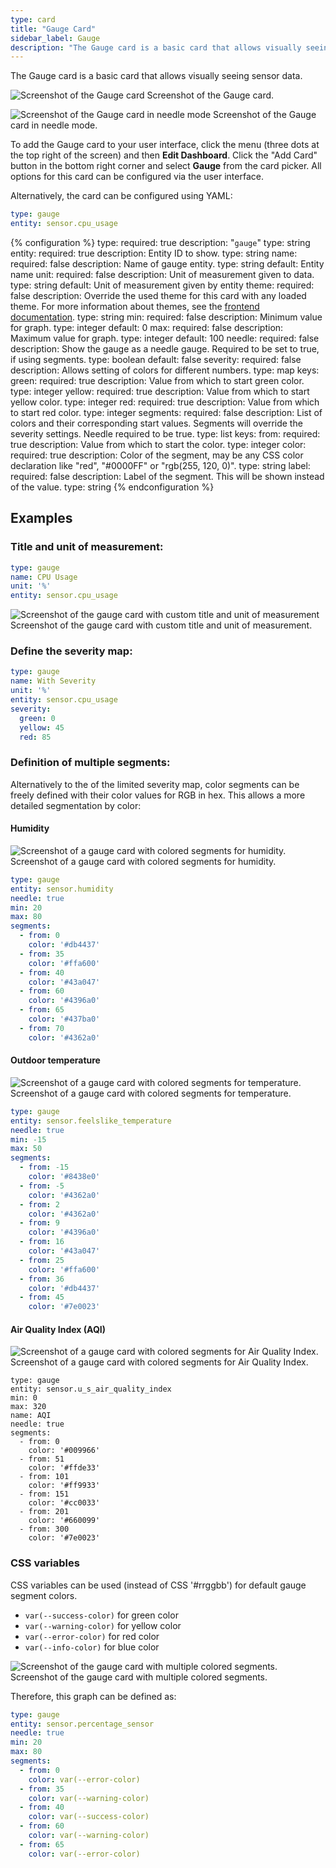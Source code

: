 ```yaml
---
type: card
title: "Gauge Card"
sidebar_label: Gauge
description: "The Gauge card is a basic card that allows visually seeing sensor data."
---
```


The Gauge card is a basic card that allows visually seeing sensor data.

<p class='img'>
<img src='/images/dashboards/gauge_card.gif' alt='Screenshot of the Gauge card'>
Screenshot of the Gauge card.
</p>

<p class='img'>
<img src='/images/dashboards/gauge_needle_card.png' alt='Screenshot of the Gauge card in needle mode'>
Screenshot of the Gauge card in needle mode.
</p>

To add the Gauge card to your user interface, click the menu (three dots at the top right of the screen) and then **Edit Dashboard**. Click the "Add Card" button in the bottom right corner and select **Gauge** from the card picker. All options for this card can be configured via the user interface.

Alternatively, the card can be configured using YAML:

```yaml
type: gauge
entity: sensor.cpu_usage
```

{% configuration %}
type:
  required: true
  description: "`gauge`"
  type: string
entity:
  required: true
  description: Entity ID to show.
  type: string
name:
  required: false
  description: Name of gauge entity.
  type: string
  default: Entity name
unit:
  required: false
  description: Unit of measurement given to data.
  type: string
  default: Unit of measurement given by entity
theme:
  required: false
  description: Override the used theme for this card with any loaded theme. For more information about themes, see the [frontend documentation](/integrations/frontend/).
  type: string
min:
  required: false
  description: Minimum value for graph.
  type: integer
  default: 0
max:
  required: false
  description: Maximum value for graph.
  type: integer
  default: 100
needle:
  required: false
  description: Show the gauge as a needle gauge. Required to be set to true, if using segments.
  type: boolean
  default: false
severity:
  required: false
  description: Allows setting of colors for different numbers.
  type: map
  keys:
    green:
      required: true
      description: Value from which to start green color.
      type: integer
    yellow:
      required: true
      description: Value from which to start yellow color.
      type: integer
    red:
      required: true
      description: Value from which to start red color.
      type: integer
segments:
  required: false
  description: List of colors and their corresponding start values. Segments will override the severity settings. Needle required to be true.
  type: list
  keys:
    from:
      required: true
      description: Value from which to start the color.
      type: integer
    color:
      required: true
      description: Color of the segment, may be any CSS color declaration like "red", "#0000FF" or "rgb(255, 120, 0)".
      type: string
    label:
      required: false
      description: Label of the segment. This will be shown instead of the value.
      type: string
{% endconfiguration %}

## Examples

### Title and unit of measurement:

```yaml
type: gauge
name: CPU Usage
unit: '%'
entity: sensor.cpu_usage
```

<p class='img'>
<img src='/images/dashboards/gauge_card.gif' alt='Screenshot of the gauge card with custom title and unit of measurement'>
Screenshot of the gauge card with custom title and unit of measurement.
</p>

### Define the severity map:

```yaml
type: gauge
name: With Severity
unit: '%'
entity: sensor.cpu_usage
severity:
  green: 0
  yellow: 45
  red: 85
```

### Definition of multiple segments:

Alternatively to the of the limited severity map, color segments can be freely defined with their color values for RGB in hex. This allows a more detailed segmentation by color:

#### Humidity 
<p class='img'>
<img src='/images/dashboards/gauge_segments_humidity.png' alt='Screenshot of a gauge card with colored segments for humidity.'>
Screenshot of a gauge card with colored segments for humidity.
</p>

```yaml
type: gauge
entity: sensor.humidity
needle: true
min: 20
max: 80
segments:
  - from: 0
    color: '#db4437'
  - from: 35
    color: '#ffa600'
  - from: 40
    color: '#43a047'
  - from: 60
    color: '#4396a0'
  - from: 65
    color: '#437ba0'
  - from: 70
    color: '#4362a0'
```

#### Outdoor temperature

<p class='img'>
<img src='/images/dashboards/gauge_segments_feelslike_temperature.png' alt='Screenshot of a gauge card with colored segments for temperature.'>
Screenshot of a gauge card with colored segments for temperature.
</p>

```yaml
type: gauge
entity: sensor.feelslike_temperature
needle: true
min: -15
max: 50
segments:
  - from: -15
    color: '#8438e0'
  - from: -5
    color: '#4362a0'
  - from: 2
    color: '#4362a0'
  - from: 9
    color: '#4396a0'
  - from: 16
    color: '#43a047'
  - from: 25
    color: '#ffa600'
  - from: 36
    color: '#db4437'
  - from: 45
    color: '#7e0023'
```

#### Air Quality Index (AQI)


<p class='img'>
<img src='/images/dashboards/gauge_segments_aqi.png' alt='Screenshot of a gauge card with colored segments for Air Quality Index.'>
Screenshot of a gauge card with colored segments for Air Quality Index.
</p>

```
type: gauge
entity: sensor.u_s_air_quality_index
min: 0
max: 320
name: AQI
needle: true
segments:
  - from: 0
    color: '#009966'
  - from: 51
    color: '#ffde33'
  - from: 101
    color: '#ff9933'
  - from: 151
    color: '#cc0033'
  - from: 201
    color: '#660099'
  - from: 300
    color: '#7e0023'
```

### CSS variables

CSS variables can be used (instead of CSS '#rrggbb') for default gauge segment colors.

- `var(--success-color)` for green color
- `var(--warning-color)` for yellow color
- `var(--error-color)` for red color
- `var(--info-color)` for blue color

<p class='img'>
<img src='/images/dashboards/gauge_segments.png' alt='Screenshot of the gauge card with multiple colored segments.'>
Screenshot of the gauge card with multiple colored segments.
</p>

Therefore, this graph can be defined as:

```yaml
type: gauge
entity: sensor.percentage_sensor
needle: true
min: 20
max: 80
segments:
  - from: 0
    color: var(--error-color)
  - from: 35
    color: var(--warning-color)
  - from: 40
    color: var(--success-color)
  - from: 60
    color: var(--warning-color)
  - from: 65
    color: var(--error-color)
```

